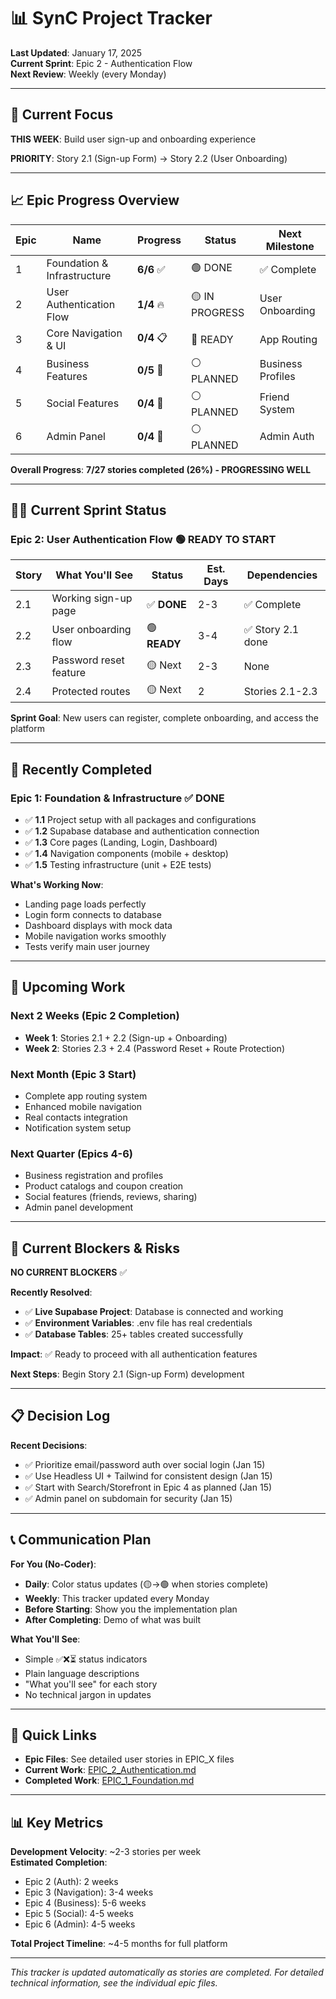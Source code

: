 # 📊 SynC Project Tracker

**Last Updated**: January 17, 2025  
**Current Sprint**: Epic 2 - Authentication Flow  
**Next Review**: Weekly (every Monday)

---

## 🎯 Current Focus

**THIS WEEK**: Build user sign-up and onboarding experience

**PRIORITY**: Story 2.1 (Sign-up Form) → Story 2.2 (User Onboarding)

---

## 📈 Epic Progress Overview

| Epic | Name | Progress | Status | Next Milestone |
|------|------|----------|---------|----------------|
| 1 | Foundation & Infrastructure | **6/6** ✅ | 🟢 DONE | ✅ Complete |
| 2 | User Authentication Flow | **1/4** 🔥 | 🟡 IN PROGRESS | User Onboarding |
| 3 | Core Navigation & UI | **0/4** 📋 | 🔵 READY | App Routing |
| 4 | Business Features | **0/5** 📅 | ⚪ PLANNED | Business Profiles |
| 5 | Social Features | **0/4** 📅 | ⚪ PLANNED | Friend System |
| 6 | Admin Panel | **0/4** 📅 | ⚪ PLANNED | Admin Auth |

**Overall Progress**: **7/27 stories completed (26%) - PROGRESSING WELL**

---

## 🏃‍♂️ Current Sprint Status

### Epic 2: User Authentication Flow 🟢 READY TO START

| Story | What You'll See | Status | Est. Days | Dependencies |
|-------|-----------------|--------|-----------|--------------|
| 2.1 | Working sign-up page | ✅ **DONE** | 2-3 | ✅ Complete |
| 2.2 | User onboarding flow | 🟢 **READY** | 3-4 | ✅ Story 2.1 done |
| 2.3 | Password reset feature | 🟡 Next | 2-3 | None |
| 2.4 | Protected routes | 🟡 Next | 2 | Stories 2.1-2.3 |

**Sprint Goal**: New users can register, complete onboarding, and access the platform

---

## 🎉 Recently Completed

### Epic 1: Foundation & Infrastructure ✅ DONE
- ✅ **1.1** Project setup with all packages and configurations
- ✅ **1.2** Supabase database and authentication connection  
- ✅ **1.3** Core pages (Landing, Login, Dashboard)
- ✅ **1.4** Navigation components (mobile + desktop)
- ✅ **1.5** Testing infrastructure (unit + E2E tests)

**What's Working Now**:
- Landing page loads perfectly
- Login form connects to database
- Dashboard displays with mock data  
- Mobile navigation works smoothly
- Tests verify main user journey

---

## 📅 Upcoming Work

### Next 2 Weeks (Epic 2 Completion)
- **Week 1**: Stories 2.1 + 2.2 (Sign-up + Onboarding)
- **Week 2**: Stories 2.3 + 2.4 (Password Reset + Route Protection)

### Next Month (Epic 3 Start)  
- Complete app routing system
- Enhanced mobile navigation
- Real contacts integration
- Notification system setup

### Next Quarter (Epics 4-6)
- Business registration and profiles
- Product catalogs and coupon creation
- Social features (friends, reviews, sharing)
- Admin panel development

---

## 🚨 Current Blockers & Risks

**NO CURRENT BLOCKERS** ✅

**Recently Resolved**:
- ✅ **Live Supabase Project**: Database is connected and working
- ✅ **Environment Variables**: .env file has real credentials
- ✅ **Database Tables**: 25+ tables created successfully

**Impact**: ✅ Ready to proceed with all authentication features

**Next Steps**: Begin Story 2.1 (Sign-up Form) development

---

## 📋 Decision Log

**Recent Decisions**:
- ✅ Prioritize email/password auth over social login (Jan 15)
- ✅ Use Headless UI + Tailwind for consistent design (Jan 15)  
- ✅ Start with Search/Storefront in Epic 4 as planned (Jan 15)
- ✅ Admin panel on subdomain for security (Jan 15)

---

## 📞 Communication Plan

**For You (No-Coder)**:
- **Daily**: Color status updates (🟡→🟢 when stories complete)
- **Weekly**: This tracker updated every Monday
- **Before Starting**: Show you the implementation plan
- **After Completing**: Demo of what was built

**What You'll See**:
- Simple ✅❌⏳ status indicators  
- Plain language descriptions
- "What you'll see" for each story
- No technical jargon in updates

---

## 🔗 Quick Links

- **Epic Files**: See detailed user stories in EPIC_X files
- **Current Work**: [EPIC_2_Authentication.md](./EPIC_2_Authentication.md)
- **Completed Work**: [EPIC_1_Foundation.md](./EPIC_1_Foundation.md)

---

## 📊 Key Metrics

**Development Velocity**: ~2-3 stories per week  
**Estimated Completion**: 
- Epic 2 (Auth): 2 weeks
- Epic 3 (Navigation): 3-4 weeks  
- Epic 4 (Business): 5-6 weeks
- Epic 5 (Social): 4-5 weeks
- Epic 6 (Admin): 4-5 weeks

**Total Project Timeline**: ~4-5 months for full platform

---

*This tracker is updated automatically as stories are completed. For detailed technical information, see the individual epic files.*